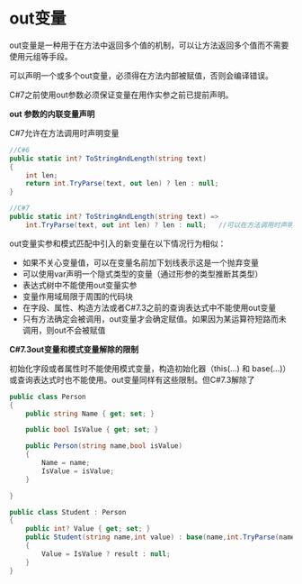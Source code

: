 # out变量

out变量是一种用于在方法中返回多个值的机制，可以让方法返回多个值而不需要使用元组等手段。

可以声明一个或多个out变量，必须得在方法内部被赋值，否则会编译错误。



C#7之前使用out参数必须保证变量在用作实参之前已提前声明。

**out 参数的内联变量声明**

C#7允许在方法调用时声明变量

```C#
//C#6
public static int? ToStringAndLength(string text)
{
	int len;
	return int.TryParse(text, out len) ? len : null;
}
```

```C#
//C#7
public static int? ToStringAndLength(string text) =>
    int.TryParse(text, out int len) ? len : null;	//可以在方法调用时声明
```



out变量实参和模式匹配中引入的新变量在以下情况行为相似：

* 如果不关心变量值，可以在变量名前加下划线表示这是一个抛弃变量
* 可以使用var声明一个隐式类型的变量（通过形参的类型推断其类型）
* 表达式树中不能使用out变量实参
* 变量作用域局限于周围的代码块
* 在字段、属性、构造方法或者C#7.3之前的查询表达式中不能使用out变量
* 只有方法确定会被调用，out变量才会确定赋值。如果因为某运算符短路而未调用，则out不会被赋值





**C#7.3out变量和模式变量解除的限制**

初始化字段或者属性时不能使用模式变量，构造初始化器（this(...) 和 base(...)）或查询表达式时也不能使用。out变量同样有这些限制。但C#7.3解除了  

```C#
public class Person
{
	public string Name { get; set; }

	public bool IsValue { get; set; }

	public Person(string name,bool isValue)
	{
		Name = name;
		IsValue = isValue;
	}

}

public class Student : Person
{
	public int? Value { get; set; }
	public Student(string name,int value) : base(name,int.TryParse(name,out int result))
	{
		Value = IsValue ? result : null;
	}
}
```

